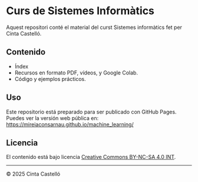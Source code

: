 # Curs de Sistemes Informàtics

Aquest repositori conté el material del curst Sistemes informàtics fet per Cinta Castelló.
## Contenido

- Índex
- Recursos en formato PDF, vídeos, y Google Colab.
- Código y ejemplos prácticos.

## Uso

Este repositorio está preparado para ser publicado con GitHub Pages.  
Puedes ver la versión web pública en:  
https://mireiaconsarnau.github.io/machine_learning/

## Licencia

El contenido está bajo licencia [Creative Commons BY-NC-SA 4.0 INT](LICENSE.md).


---

© 2025 Cinta Castelló


